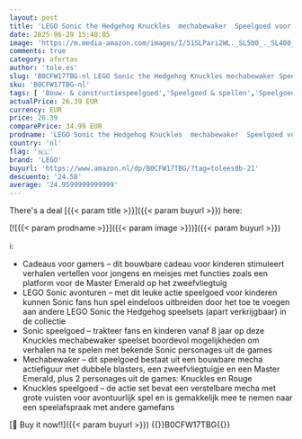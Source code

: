 ```yaml
---
layout: post
title: 'LEGO Sonic the Hedgehog Knuckles  mechabewaker  Speelgoed voor Kinderen  Personages uit de Games met Master Emerald  Leuk Cadeau voor Jongens en Meisjes vanaf 8 Jaar 76996'
date: 2025-06-29 15:40:05
image: 'https://m.media-amazon.com/images/I/51SLPari2WL._SL500_._SL400_.jpg'
comments: true
category: ofertas
author: 'tole.es'
slug: 'B0CFW17TBG-nl LEGO Sonic the Hedgehog Knuckles mechabewaker Speelgoed...'
sku: 'B0CFW17TBG-nl'
tags: [ 'Bouw- & constructiespeelgoed','Speelgoed & spellen','Speelgoedbouwsets','lego','🇳🇱', ]
actualPrice: 26.39 EUR
currency: EUR
price: 26.39
comparePrice: 34.99 EUR
prodname: 'LEGO Sonic the Hedgehog Knuckles  mechabewaker  Speelgoed voor Kinderen  Personages uit de Games met Master Emerald  Leuk Cadeau voor Jongens en Meisjes vanaf 8 Jaar 76996'
country: 'nl'
flag: '🇳🇱'
brand: 'LEGO'
buyurl: 'https://www.amazon.nl/dp/B0CFW17TBG/?tag=tolees0b-21'
descuento: '24.58'
average: '24.9599999999999'
---
```


There's a deal [{{< param title >}}]({{< param buyurl >}})  here:

[![{{< param prodname >}}]({{< param image >}})]({{< param buyurl >}})

ℹ️:

- Cadeaus voor gamers – dit bouwbare cadeau voor kinderen stimuleert verhalen vertellen voor jongens en meisjes met functies zoals een platform voor de Master Emerald op het zweefvliegtuig
- LEGO Sonic avonturen – met dit leuke actie speelgoed voor kinderen kunnen Sonic fans hun spel eindeloos uitbreiden door het toe te voegen aan andere LEGO Sonic the Hedgehog speelsets (apart verkrijgbaar) in de collectie
- Sonic speelgoed – trakteer fans en kinderen vanaf 8 jaar op deze Knuckles mechabewaker speelset boordevol mogelijkheden om verhalen na te spelen met bekende Sonic personages uit de games
- Mechabewaker – dit speelgoed bestaat uit een bouwbare mecha actiefiguur met dubbele blasters, een zweefvliegtuigje en een Master Emerald, plus 2 personages uit de games: Knuckles en Rouge
- Knuckles speelgoed – de actie set bevat een verstelbare mecha met grote vuisten voor avontuurlijk spel en is gemakkelijk mee te nemen naar een speelafspraak met andere gamefans

[🛒 Buy it now!!]({{< param buyurl >}})
{{<world>}}B0CFW17TBG{{</world>}}
